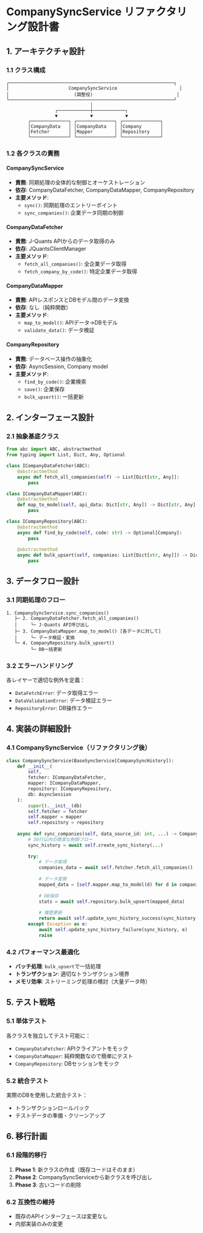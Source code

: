 # CompanySyncService リファクタリング設計書

## 1. アーキテクチャ設計

### 1.1 クラス構成

```
┌─────────────────────────────────────────────────────────────┐
│                      CompanySyncService                       │
│                        (調整役)                               │
└─────────────────────────────────────────────────────────────┘
                               │
                  ┌────────────┼────────────┐
                  ▼            ▼            ▼
        ┌──────────────┐ ┌──────────────┐ ┌──────────────┐
        │CompanyData   │ │CompanyData   │ │Company       │
        │Fetcher       │ │Mapper        │ │Repository    │
        └──────────────┘ └──────────────┘ └──────────────┘
```

### 1.2 各クラスの責務

#### CompanySyncService
- **責務**: 同期処理の全体的な制御とオーケストレーション
- **依存**: CompanyDataFetcher, CompanyDataMapper, CompanyRepository
- **主要メソッド**:
  - `sync()`: 同期処理のエントリーポイント
  - `sync_companies()`: 企業データ同期の制御

#### CompanyDataFetcher
- **責務**: J-Quants APIからのデータ取得のみ
- **依存**: JQuantsClientManager
- **主要メソッド**:
  - `fetch_all_companies()`: 全企業データ取得
  - `fetch_company_by_code()`: 特定企業データ取得

#### CompanyDataMapper
- **責務**: APIレスポンスとDBモデル間のデータ変換
- **依存**: なし（純粋関数）
- **主要メソッド**:
  - `map_to_model()`: APIデータ→DBモデル
  - `validate_data()`: データ検証

#### CompanyRepository
- **責務**: データベース操作の抽象化
- **依存**: AsyncSession, Company model
- **主要メソッド**:
  - `find_by_code()`: 企業検索
  - `save()`: 企業保存
  - `bulk_upsert()`: 一括更新

## 2. インターフェース設計

### 2.1 抽象基底クラス

```python
from abc import ABC, abstractmethod
from typing import List, Dict, Any, Optional

class ICompanyDataFetcher(ABC):
    @abstractmethod
    async def fetch_all_companies(self) -> List[Dict[str, Any]]:
        pass

class ICompanyDataMapper(ABC):
    @abstractmethod
    def map_to_model(self, api_data: Dict[str, Any]) -> Dict[str, Any]:
        pass

class ICompanyRepository(ABC):
    @abstractmethod
    async def find_by_code(self, code: str) -> Optional[Company]:
        pass
    
    @abstractmethod
    async def bulk_upsert(self, companies: List[Dict[str, Any]]) -> Dict[str, int]:
        pass
```

## 3. データフロー設計

### 3.1 同期処理のフロー

```
1. CompanySyncService.sync_companies()
   ├─ 2. CompanyDataFetcher.fetch_all_companies()
   │     └─ J-Quants API呼び出し
   ├─ 3. CompanyDataMapper.map_to_model() [各データに対して]
   │     └─ データ検証・変換
   └─ 4. CompanyRepository.bulk_upsert()
         └─ DB一括更新
```

### 3.2 エラーハンドリング

各レイヤーで適切な例外を定義：
- `DataFetchError`: データ取得エラー
- `DataValidationError`: データ検証エラー
- `RepositoryError`: DB操作エラー

## 4. 実装の詳細設計

### 4.1 CompanySyncService（リファクタリング後）

```python
class CompanySyncService(BaseSyncService[CompanySyncHistory]):
    def __init__(
        self,
        fetcher: ICompanyDataFetcher,
        mapper: ICompanyDataMapper,
        repository: ICompanyRepository,
        db: AsyncSession
    ):
        super().__init__(db)
        self.fetcher = fetcher
        self.mapper = mapper
        self.repository = repository
    
    async def sync_companies(self, data_source_id: int, ...) -> CompanySyncHistory:
        # 30行以内の簡潔な制御フロー
        sync_history = await self.create_sync_history(...)
        
        try:
            # データ取得
            companies_data = await self.fetcher.fetch_all_companies()
            
            # データ変換
            mapped_data = [self.mapper.map_to_model(d) for d in companies_data]
            
            # DB保存
            stats = await self.repository.bulk_upsert(mapped_data)
            
            # 履歴更新
            return await self.update_sync_history_success(sync_history, **stats)
        except Exception as e:
            await self.update_sync_history_failure(sync_history, e)
            raise
```

### 4.2 パフォーマンス最適化

- **バッチ処理**: `bulk_upsert`で一括処理
- **トランザクション**: 適切なトランザクション境界
- **メモリ効率**: ストリーミング処理の検討（大量データ時）

## 5. テスト戦略

### 5.1 単体テスト

各クラスを独立してテスト可能に：
- `CompanyDataFetcher`: APIクライアントをモック
- `CompanyDataMapper`: 純粋関数なので簡単にテスト
- `CompanyRepository`: DBセッションをモック

### 5.2 統合テスト

実際のDBを使用した統合テスト：
- トランザクションロールバック
- テストデータの準備・クリーンアップ

## 6. 移行計画

### 6.1 段階的移行

1. **Phase 1**: 新クラスの作成（既存コードはそのまま）
2. **Phase 2**: CompanySyncServiceから新クラスを呼び出し
3. **Phase 3**: 古いコードの削除

### 6.2 互換性の維持

- 既存のAPIインターフェースは変更なし
- 内部実装のみの変更